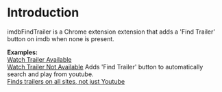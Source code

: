 # Introduction

imdbFindTrailer is a Chrome extension extension that adds a 'Find Trailer' button on imdb when none is present.

**Examples:**  
[Watch Trailer Available](http://www.imdb.com/title/tt0468489/)  
[Watch Trailer Not Available](http://www.imdb.com/title/tt0401420/) Adds 'Find Trailer' button to automatically search and play from youtube.  
[Finds trailers on all sites, not just Youtube](http://www.imdb.com/title/tt2186042/)  

